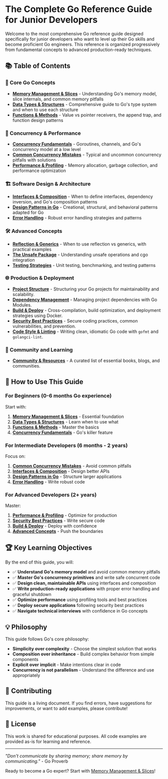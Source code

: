 # The Complete Go Reference Guide for Junior Developers

Welcome to the most comprehensive Go reference guide designed specifically for junior developers who want to level up their Go skills and become proficient Go engineers. This reference is organized progressively from fundamental concepts to advanced production-ready techniques.

## 📚 Table of Contents

### 🧠 Core Go Concepts
- **[Memory Management & Slices](docs/01-memory-and-slices.md)** - Understanding Go's memory model, slice internals, and common memory pitfalls
- **[Data Types & Structures](docs/02-data-types-structures.md)** - Comprehensive guide to Go's type system and when to use each structure
- **[Functions & Methods](docs/03-functions-methods.md)** - Value vs pointer receivers, the append trap, and function design patterns

### 🚀 Concurrency & Performance  
- **[Concurrency Fundamentals](docs/04-concurrency-fundamentals.md)** - Goroutines, channels, and Go's concurrency model at a low level
- **[Common Concurrency Mistakes](docs/05-concurrency-mistakes.md)** - Typical and uncommon concurrency pitfalls with solutions
- **[Performance & Profiling](docs/06-performance-profiling.md)** - Memory allocation, garbage collection, and performance optimization

### 🏗️ Software Design & Architecture
- **[Interfaces & Composition](docs/07-interfaces-composition.md)** - When to define interfaces, dependency inversion, and Go's composition patterns  
- **[Design Patterns in Go](docs/08-design-patterns.md)** - Creational, structural, and behavioral patterns adapted for Go
- **[Error Handling](docs/09-error-handling.md)** - Robust error handling strategies and patterns

### 🛠️ Advanced Concepts
- **[Reflection & Generics](docs/10-reflection-generics.md)** - When to use reflection vs generics, with practical examples
- **[The Unsafe Package](docs/11-unsafe-cgo.md)** - Understanding unsafe operations and cgo integration
- **[Testing Strategies](docs/12-testing.md)** - Unit testing, benchmarking, and testing patterns

### 🌐 Production & Deployment
- **[Project Structure](docs/13-project-structure.md)** - Structuring your Go projects for maintainability and scalability.
- **[Dependency Management](docs/14-dependency-management.md)** - Managing project dependencies with Go Modules.
- **[Build & Deploy](docs/15-build-deploy.md)** - Cross-compilation, build optimization, and deployment strategies using Docker.
- **[Security Best Practices](docs/16-security.md)** - Secure coding practices, common vulnerabilities, and prevention.
- **[Code Style & Linting](docs/17-code-style.md)** - Writing clean, idiomatic Go code with `gofmt` and `golangci-lint`.

### 📖 Community and Learning
- **[Community & Resources](docs/18-community-resources.md)** - A curated list of essential books, blogs, and communities.

## 🎯 How to Use This Guide

### For Beginners (0-6 months Go experience)
Start with:
1. **[Memory Management & Slices](docs/01-memory-and-slices.md)** - Essential foundation
2. **[Data Types & Structures](docs/02-data-types-structures.md)** - Learn when to use what
3. **[Functions & Methods](docs/03-functions-methods.md)** - Master the basics
4. **[Concurrency Fundamentals](docs/04-concurrency-fundamentals.md)** - Go's killer feature

### For Intermediate Developers (6 months - 2 years)
Focus on:
1. **[Common Concurrency Mistakes](docs/05-concurrency-mistakes.md)** - Avoid common pitfalls
2. **[Interfaces & Composition](docs/07-interfaces-composition.md)** - Design better APIs
3. **[Design Patterns in Go](docs/08-design-patterns.md)** - Structure larger applications
4. **[Error Handling](docs/09-error-handling.md)** - Write robust code

### For Advanced Developers (2+ years)
Master:
1. **[Performance & Profiling](docs/06-performance-profiling.md)** - Optimize for production
2. **[Security Best Practices](docs/16-security.md)** - Write secure code
3. **[Build & Deploy](docs/15-build-deploy.md)** - Deploy with confidence
4. **[Advanced Concepts](docs/10-reflection-generics.md)** - Push the boundaries

## 🏆 Key Learning Objectives

By the end of this guide, you will:

- ✅ **Understand Go's memory model** and avoid common memory pitfalls
- ✅ **Master Go's concurrency primitives** and write safe concurrent code  
- ✅ **Design clean, maintainable APIs** using interfaces and composition
- ✅ **Write production-ready applications** with proper error handling and graceful shutdown
- ✅ **Optimize performance** using profiling tools and best practices
- ✅ **Deploy secure applications** following security best practices
- ✅ **Navigate technical interviews** with confidence in Go concepts

## 💡 Philosophy

This guide follows Go's core philosophy:
- **Simplicity over complexity** - Choose the simplest solution that works
- **Composition over inheritance** - Build complex behavior from simple components
- **Explicit over implicit** - Make intentions clear in code
- **Concurrency is not parallelism** - Understand the difference and use appropriately

## 🤝 Contributing

This guide is a living document. If you find errors, have suggestions for improvements, or want to add examples, please contribute!

## 📄 License

This work is shared for educational purposes. All code examples are provided as-is for learning and reference.

---

*"Don't communicate by sharing memory; share memory by communicating."* - Go Proverb

Ready to become a Go expert? Start with [Memory Management & Slices](docs/01-memory-and-slices.md)! 